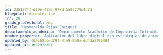 ```yaml
---
id: 2d5127ff-df9e-42a2-978d-6a05279c4a7d
blueprint: docentes_inv
'n': 20
grado_profesional: Mag
title: 'Hesmeralda Rojas Enriquez'
departamento_academico: 'Departamento Académico de Ingeniería Informática y Sistemas'
nombre_proyecto: 'Aplicación del libro digital con estrategias de animación a la lectura para fomentar el hábito lector.'
updated_by: 06ac68ab-d29f-41e9-9b9a-dd4da3996484
updated_at: 1692978321
---
```

